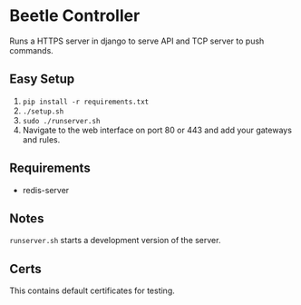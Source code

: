 # Beetle Controller

Runs a HTTPS server in django to serve API and TCP server to push commands. 

## Easy Setup
1. ```pip install -r requirements.txt```
2. ```./setup.sh```
3. ```sudo ./runserver.sh```
4. Navigate to the web interface on port 80 or 443 and add your gateways and 
rules.

## Requirements
- redis-server

## Notes
```runserver.sh``` starts a development version of the server.

## Certs
This contains default certificates for testing.